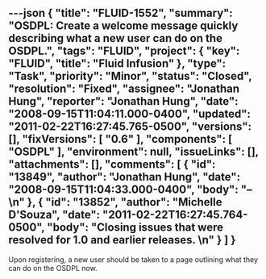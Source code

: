---json
{
  "title": "FLUID-1552",
  "summary": "OSDPL: Create a welcome message quickly describing what a new user can do on the OSDPL.",
  "tags": "FLUID",
  "project": {
    "key": "FLUID",
    "title": "Fluid Infusion"
  },
  "type": "Task",
  "priority": "Minor",
  "status": "Closed",
  "resolution": "Fixed",
  "assignee": "Jonathan Hung",
  "reporter": "Jonathan Hung",
  "date": "2008-09-15T11:04:11.000-0400",
  "updated": "2011-02-22T16:27:45.765-0500",
  "versions": [],
  "fixVersions": [
    "0.6"
  ],
  "components": [
    "OSDPL"
  ],
  "environment": null,
  "issueLinks": [],
  "attachments": [],
  "comments": [
    {
      "id": "13849",
      "author": "Jonathan Hung",
      "date": "2008-09-15T11:04:33.000-0400",
      "body": "–\n"
    },
    {
      "id": "13852",
      "author": "Michelle D'Souza",
      "date": "2011-02-22T16:27:45.764-0500",
      "body": "Closing issues that were resolved for 1.0 and earlier releases.&#x20;\n"
    }
  ]
}
---
Upon registering, a new user should be taken to a page outlining what they can do on the OSDPL now.

        